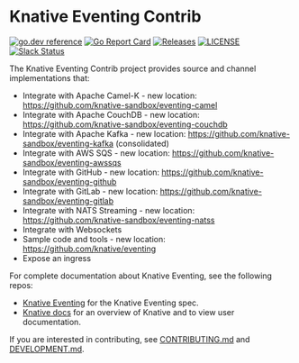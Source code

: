 # Knative Eventing Contrib

[![go.dev reference](https://img.shields.io/badge/go.dev-reference-007d9c?logo=go&logoColor=white)](https://pkg.go.dev/github.com/knative/eventing-contrib)
[![Go Report Card](https://goreportcard.com/badge/knative/eventing-contrib)](https://goreportcard.com/report/knative/eventing-contrib)
[![Releases](https://img.shields.io/github/release-pre/knative/eventing-contrib.svg)](https://github.com/knative/eventing-contrib/releases)
[![LICENSE](https://img.shields.io/github/license/knative/eventing-contrib.svg)](https://github.com/knative/eventing-contrib/blob/master/LICENSE)
[![Slack Status](https://img.shields.io/badge/slack-join_chat-white.svg?logo=slack&style=social)](https://knative.slack.com)

The Knative Eventing Contrib project provides source and channel implementations
that:

- Integrate with Apache Camel-K - new location: https://github.com/knative-sandbox/eventing-camel
- Integrate with Apache CouchDB - new location: https://github.com/knative-sandbox/eventing-couchdb
- Integrate with Apache Kafka - new location: https://github.com/knative-sandbox/eventing-kafka (consolidated)
- Integrate with AWS SQS - new location: https://github.com/knative-sandbox/eventing-awssqs
- Integrate with GitHub - new location: https://github.com/knative-sandbox/eventing-github
- Integrate with GitLab - new location: https://github.com/knative-sandbox/eventing-gitlab
- Integrate with NATS Streaming - new location: https://github.com/knative-sandbox/eventing-natss
- Integrate with Websockets
- Sample code and tools - new location: https://github.com/knative/eventing
- Expose an ingress

For complete documentation about Knative Eventing, see the following repos:

- [Knative Eventing](https://www.knative.dev/docs/eventing/) for the Knative
  Eventing spec.
- [Knative docs](https://www.knative.dev/docs/) for an overview of Knative and
  to view user documentation.

If you are interested in contributing, see [CONTRIBUTING.md](./CONTRIBUTING.md)
and [DEVELOPMENT.md](./DEVELOPMENT.md).
